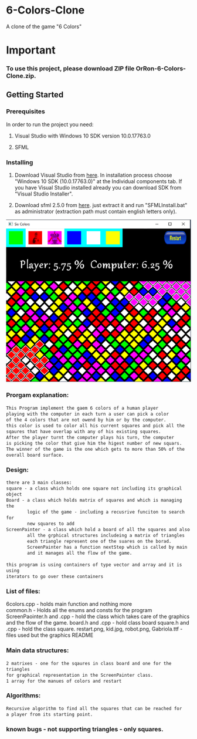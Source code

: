 # 6-Colors-Clone
A clone of the game "6 Colors" 

# Important
### To use this project, please download ZIP file OrRon-6-Colors-Clone.zip. 

## Getting Started

### Prerequisites

In order to run the project you need:
1. Visual Studio with Windows 10 SDK version 10.0.17763.0

2. SFML

### Installing

1. Download Visual Studio from [here](https://visualstudio.microsoft.com/downloads/).
In installation process choose "Windows 10 SDK (10.0.17763.0)" at the Individual components tab. If you have Visual Studio installed already you can download SDK from "Visual Studio Installer".

2. Download sfml 2.5.0 from [here](https://drive.google.com/open?id=1_D0G_IYPpvv2JnhslLdmXZRFd6zsjqQx).
just extract it and run "SFMLInstall.bat" as administrator (extraction path must contain english letters only).

![alt text](https://github.com/XOrRonX/6-Colors-Clone/blob/master/%E2%80%8F%E2%80%8Fpic.PNG?raw=true) 
   
### Prorgam explanation: 

	This Program implement the gaem 6 colors of a human player
	playing with the computer in each turn a user can pick a color
	of the 4 colors that are not owend by him or by the computer.
	this color is used to color all his current squares and pick all the 
	sqaures that have overlap with any of his existing squares.
	After the player turnt the computer plays his turn, the computer
	is picking the color that give him the higest number of new squars.
	The winner of the game is the one which gets to more than 50% of the 
	overall board surface.

### Design:

	there are 3 main classes:
	square - a class which holds one square not including its graphical object
	Board - a class which holds matrix of squares and which is managing the 
			logic of the game - including a recusrive funciton to search  for
			new squares to add
	ScreenPainter - a class which hold a board of all the squares and also 
		    all the grphical structures includeing a matrix of triangles
			each triangle represent one of the suares on the borad.
			ScreenPainter has a function nextStep which is called by main
			and it manages all the flow of the game.

	this program is using containers of type vector and array and it is using
	iterators to go over these containers




### List of files:

6colors.cpp  - holds main function and nothing more			
common.h - Holds all the enums and consts for the program
ScreenPaointer.h and .cpp - hold the class which takes care of the graphics
							and the flow of the game.
board.h and .cpp - hold class board 
square.h and .cpp - hold the class square.
restart.png, kid.jpg, robot.png, Gabriola.ttf - files used but the graphics
README


### Main data structures:
	2 matrixes - one for the sqaures in class board and one for the triangles 
	for graphical representation in the ScreenPainter class.
	1 array for the manues of colors and restart

### Algorithms:

	Recursive algorithm to find all the squares that can be reached for
	a player from its starting point.
				 

### known bugs - not supporting triangles - only squares.
